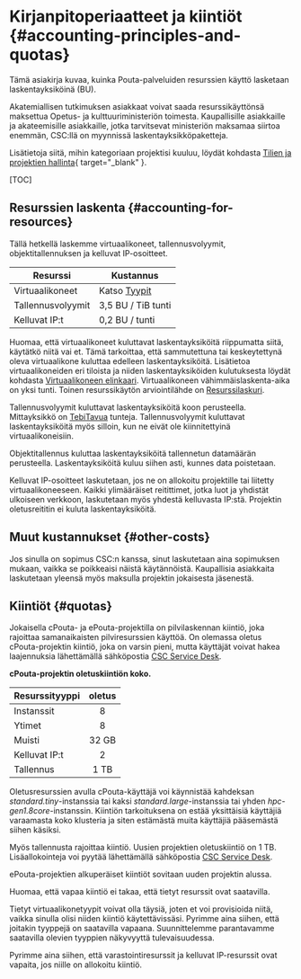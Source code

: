 # Kirjanpitoperiaatteet ja kiintiöt {#accounting-principles-and-quotas}

Tämä asiakirja kuvaa, kuinka Pouta-palveluiden resurssien käyttö lasketaan laskentayksiköinä (BU).

Akatemiallisen tutkimuksen asiakkaat voivat saada resurssikäyttönsä maksettua Opetus- ja kulttuuriministeriön toimesta. Kaupallisille asiakkaille ja akateemisille asiakkaille, jotka tarvitsevat ministeriön maksamaa siirtoa enemmän, CSC:llä on myynnissä laskentayksikköpaketteja.

Lisätietoja siitä, mihin kategoriaan projektisi kuuluu, löydät kohdasta
[Tilien ja projektien hallinta](https://research.csc.fi/accounts-and-projects){ target="_blank" }.

[TOC]

## Resurssien laskenta {#accounting-for-resources}

Tällä hetkellä laskemme virtuaalikoneet, tallennusvolyymit, objektitallennuksen ja kelluvat IP-osoitteet.

| Resurssi | Kustannus |
|-----------------|---------------------|
| Virtuaalikoneet | Katso [Tyypit](vm-flavors-and-billing.md) |
| Tallennusvolyymit | 3,5 BU / TiB tunti |
| Kelluvat IP:t | 0,2 BU / tunti |

Huomaa, että virtuaalikoneet kuluttavat laskentayksiköitä riippumatta siitä, käytätkö niitä vai et. Tämä tarkoittaa, että sammutettuna tai keskeytettynä oleva virtuaalikone kuluttaa edelleen laskentayksiköitä. Lisätietoa virtuaalikoneiden eri tiloista ja niiden laskentayksiköiden kulutuksesta löydät kohdasta
[Virtuaalikoneen elinkaari](vm-lifecycle.md). Virtuaalikoneen vähimmäislaskenta-aika on yksi tunti. Toinen resurssikäytön arviointilähde on
[Resurssilaskuri](https://research.csc.fi/billing-units/#buc).

Tallennusvolyymit kuluttavat laskentayksiköitä koon perusteella. Mittayksikkö on [TebiTavua](https://en.wikipedia.org/wiki/Tebibyte) tunteja. Tallennusvolyymit kuluttavat laskentayksiköitä myös silloin, kun ne eivät ole kiinnitettyinä virtuaalikoneisiin.

Objektitallennus kuluttaa laskentayksiköitä tallennetun datamäärän perusteella. Laskentayksiköitä kuluu siihen asti, kunnes data poistetaan.

Kelluvat IP-osoitteet laskutetaan, jos ne on allokoitu projektille tai liitetty virtuaalikoneeseen. Kaikki ylimääräiset reitittimet, jotka luot ja yhdistät ulkoiseen verkkoon, laskutetaan myös yhdestä kelluvasta IP:stä. Projektin oletusreititin ei kuluta laskentayksiköitä.

## Muut kustannukset {#other-costs}

Jos sinulla on sopimus CSC:n kanssa, sinut laskutetaan aina sopimuksen mukaan, vaikka se poikkeaisi näistä käytännöistä. Kaupallisia asiakkaita laskutetaan yleensä myös maksulla projektin jokaisesta jäsenestä.

## Kiintiöt {#quotas}

Jokaisella cPouta- ja ePouta-projektilla on pilvilaskennan kiintiö, joka rajoittaa samanaikaisten pilviresurssien käyttöä. On olemassa oletus cPouta-projektin kiintiö, joka on varsin pieni, mutta käyttäjät voivat hakea laajennuksia lähettämällä sähköpostia [CSC Service Desk](../../support/contact.md).

**cPouta-projektin oletuskiintiön koko.**

| Resurssityyppi | oletus |
|-----------------|:-------:|
| Instanssit | 8 |
| Ytimet | 8 |
| Muisti | 32 GB |
| Kelluvat IP:t | 2 |
| Tallennus | 1 TB |

Oletusresurssien avulla cPouta-käyttäjä voi käynnistää kahdeksan *standard.tiny*-instanssia tai kaksi *standard.large*-instanssia tai yhden *hpc-gen1.8core*-instanssin. Kiintiön tarkoituksena on estää yksittäisiä käyttäjiä varaamasta koko klusteria ja siten estämästä muita käyttäjiä pääsemästä siihen käsiksi.

Myös tallennusta rajoittaa kiintiö. Uusien projektien oletuskiintiö on 1 TB. Lisäallokointeja voi pyytää lähettämällä sähköpostia [CSC Service Desk](../../support/contact.md).

ePouta-projektien alkuperäiset kiintiöt sovitaan uuden projektin alussa.

Huomaa, että vapaa kiintiö ei takaa, että tietyt resurssit ovat saatavilla.

Tietyt virtuaalikonetyypit voivat olla täysiä, joten et voi provisioida niitä, vaikka sinulla olisi niiden kiintiö käytettävissäsi. Pyrimme aina siihen, että joitakin tyyppejä on saatavilla vapaana. Suunnittelemme parantavamme saatavilla olevien tyyppien näkyvyyttä tulevaisuudessa.

Pyrimme aina siihen, että varastointiresurssit ja kelluvat IP-resurssit ovat vapaita, jos niille on allokoitu kiintiö.